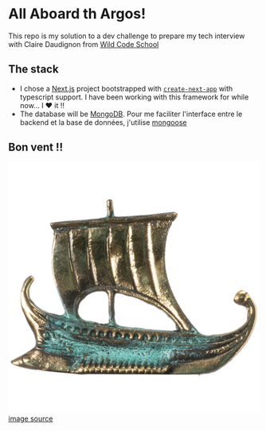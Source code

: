 # All Aboard th Argos!

This repo is my solution to a dev challenge to prepare my tech interview with Claire Daudignon from [Wild Code School](https://www.wildcodeschool.com/en-GB)

## The stack

-   I chose a [Next.js](https://nextjs.org/) project bootstrapped with [`create-next-app`](https://github.com/vercel/next.js/tree/canary/packages/create-next-app) with typescript support.
    I have been working with this framework for while now... I ♥️ it !!
-   The database will be [MongoDB](https://www.mongodb.com/). Pour me faciliter l'interface entre le backend et la base de données, j'utilise [mongoose](https://mongoosejs.com/)

## Bon vent !!

![Ship Argo of Jason & Argonauts Solid Bronze Green Gold 3.3"](public/argo.png)
[image source](https://www.etsy.com/listing/749178057/ship-argo-of-jason-argonauts-solid)
